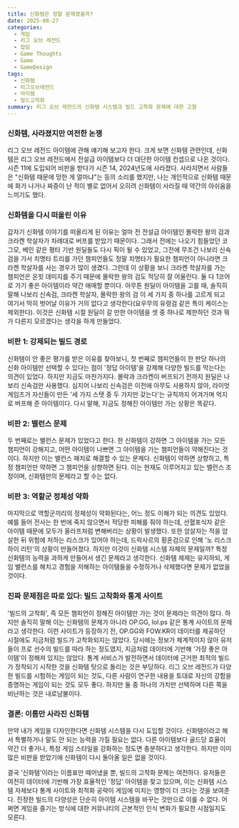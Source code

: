 ```yaml
---
title: 신화템은 정말 문제였을까?
date: 2025-08-27
categories:
  - 게임
  - 리그 오브 레전드
  - 잡담
  - Game Thoughts
  - Game
  - GameDesign
tags:
  - 신화템
  - 리그오브레전드
  - 아이템
  - 빌드고착화
summary: 리그 오브 레전드의 신화템 시스템과 빌드 고착화 문제에 대한 고찰
---
```

### 신화템, 사라졌지만 여전한 논쟁
리그 오브 레전드 아이템에 관해 얘기해 보고자 한다. 크게 보면 신화템 관련인데, 신화템은 리그 오브 레전드에서 전설급 아이템보다 더 대단한 아이템 컨셉으로 나온 것이다. 시즌 11에 도입되어 비판을 받다가 시즌 14, 2024년도에 사라졌다. 사라지면서 사람들은 "신화템 때문에 망한 게 얼마냐"는 등의 소리를 했지만, 나는 개인적으로 신화템 때문에 화가 나거나 짜증이 난 적이 별로 없어서 오히려 신화템이 사라질 때 약간의 아쉬움을 느끼기도 했다.

### 신화템을 다시 떠올린 이유
갑자기 신화템 이야기를 떠올리게 된 이유는 얼마 전 전설급 아이템인 몰락한 왕의 검과 크라켄 학살자가 차례대로 버프를 받았기 때문이다. 그래서 전에는 나오기 힘들었던 코그모, 베인 같은 평타 기반 원딜들도 다시 픽이 될 수 있었고, 그전에 무조건 나보리 신속검을 가서 치명타 트리를 가던 챔피언들도 정말 치명타가 필요한 챔피언이 아니라면 크라켄 학살자를 사는 경우가 많이 생겼다. 그런데 이 상황을 보니 크라켄 학살자를 가는 챔피언은 온힛 데미지를 주기 때문에 몰락한 왕의 검도 적당히 잘 어울린다. 둘 다 1코어로 가기 좋은 아이템이라 약간 애매할 뿐이다. 아무튼 원딜이 아이템을 고를 때, 솔직히 말해 나보리 신속검, 크라켄 학살자, 몰락한 왕의 검 이 세 가지 중 하나를 고르게 되고 여기서 딱히 벗어날 이유가 거의 없다고 생각한다(요우무의 유령검 같은 특이 케이스는 제외한다). 이것은 신화템 시절 원딜이 갈 만한 아이템을 셋 중 하나로 제한하던 것과 뭐가 다른지 모르겠다는 생각을 하게 만들었다.

### 비판 1: 강제되는 빌드 경로
신화템이 안 좋은 평가를 받은 이유를 찾아보니, 첫 번째로 챔피언들이 한 판당 하나의 신화 아이템만 선택할 수 있다는 점이 '정답 아이템'을 강제해 다양한 빌드를 막는다는 의견이 있었다. 하지만 지금도 마찬가지다. 몰락과 크라켄이 버프되기 전까지 원딜은 나보리 신속검만 사용했다. 심지어 나보리 신속검은 이전에 아무도 사용하지 않아, 라이엇 게임즈가 자신들이 만든 '세 가지 스탯 중 두 가지만 갖는다'는 규칙까지 어겨가며 억지로 버프해 준 아이템이다. 다시 말해, 지금도 정해진 아이템만 가는 상황은 똑같다.

### 비판 2: 밸런스 문제
두 번째로는 밸런스 문제가 있었다고 한다. 한 신화템이 강하면 그 아이템을 가는 모든 챔피언이 강해지고, 어떤 아이템이 나쁘면 그 아이템을 가는 챔피언들이 약해진다는 것이다. 하지만 이는 밸런스 패치로 해결할 수 있는 문제다. 신화템이 약하면 상향하고, 특정 챔피언만 약하면 그 챔피언을 상향하면 된다. 이는 현재도 이루어지고 있는 밸런스 조정이며, 신화템만의 문제라고 할 수는 없다.

### 비판 3: 역할군 정체성 약화
마지막으로 역할군끼리의 정체성이 약화된다는, 어느 정도 이해가 되는 의견도 있었다. 예를 들어 전사는 한 번에 죽지 않으면서 적당한 피해를 줘야 하는데, 선혈포식자 같은 아이템 때문에 모두가 올라프처럼 변해버리는 상황이 발생했다. 또한 암살자는 적을 암살한 뒤 위험에 처하는 리스크가 있어야 하는데, 드락사르의 황혼검으로 인해 '노 리스크 하이 리턴'의 상황이 만들어졌다. 하지만 이것이 신화템 시스템 자체의 문제일까? 특정 신화템의 능력을 과하게 만들어서 생긴 문제라고 생각한다. 신화템 체제는 유지하되, 게임 밸런스를 해치고 경험을 저해하는 아이템들을 수정하거나 삭제했다면 문제가 없었을 것이다.

### 진짜 문제점은 따로 있다: 빌드 고착화와 통계 사이트
'빌드의 고착화', 즉 모든 챔피언이 정해진 아이템만 가는 것이 문제라는 의견이 많다. 하지만 솔직히 말해 이는 신화템의 문제가 아니라 OP.GG, lol.ps 같은 통계 사이트의 문제라고 생각한다. 이런 사이트가 등장하기 전, OP.GG와 FOW.KR이 데이터를 제공하던 시절에도 지금처럼 빌드가 고착화되지는 않았다. 당시에는 정보가 체계적이지 않아 유저들이 프로 선수의 빌드를 따라 하는 정도였지, 지금처럼 데이터에 기반해 '가장 좋은 아이템'이 정해져 있지는 않았다. 통계 서비스가 발전하면서 데이터에 근거한 최적의 빌드가 정착되기 시작한 것을 신화템 탓으로 돌리는 것은 부당하다. 리그 오브 레전드가 다양한 빌드를 시험하는 게임이 되는 것도, 다른 사람이 연구한 내용을 토대로 자신의 강함을 증명하는 게임이 되는 것도 모두 좋다. 하지만 둘 중 하나의 가치만 선택하며 다른 쪽을 비난하는 것은 내로남불이다.

### 결론: 이름만 사라진 신화템
만약 내가 게임을 디자인한다면 신화템 시스템을 다시 도입할 것이다. 신화템이라고 해서 특별하거나 말도 안 되는 능력을 가질 필요는 없다. 다른 아이템보다 골드당 효율이 약간 더 좋거나, 특정 게임 스타일을 강화하는 정도면 충분하다고 생각한다. 하지만 이미 많은 비판을 받았기에 신화템이 다시 돌아올 일은 없을 것이다.

결국 '신화템'이라는 이름표만 떼어냈을 뿐, 빌드의 고착화 문제는 여전하다. 유저들은 여전히 데이터에 기반해 가장 효율적인 '정답' 아이템을 찾고 있으며, 이는 신화템 시스템 자체보다 통계 사이트와 최적화 공략이 게임에 미치는 영향이 더 크다는 것을 보여준다. 진정한 빌드의 다양성은 단순히 아이템 시스템을 바꾸는 것만으로 이룰 수 없다. 어쩌면 게임을 즐기는 방식에 대한 커뮤니티의 근본적인 인식 변화가 필요한 시점일지도 모른다.